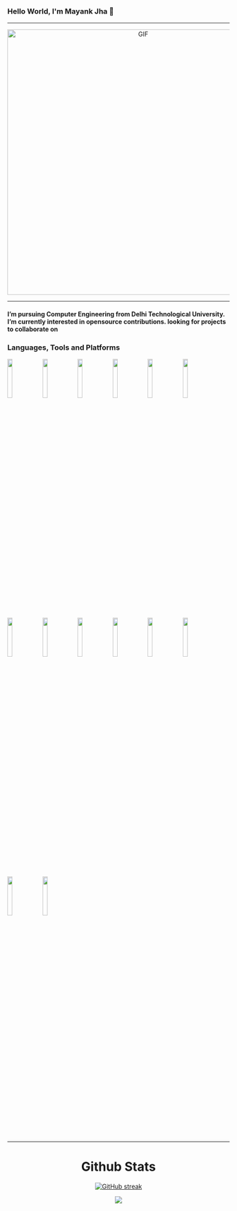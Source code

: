 ### Hello World, I'm Mayank Jha 👋 

-----

<p align="center">
<img alt="GIF" src="https://thumbs.gfycat.com/ExemplaryFairFeline-max-1mb.gif" width = 600/>
</p>

-----
#### I’m pursuing Computer Engineering from Delhi Technological University. I’m currently interested in opensource contributions. looking for projects to collaborate on

### Languages, Tools and Platforms

<p>
  
 <code><img width="15%" src="https://www.vectorlogo.zone/logos/unity3d/unity3d-ar21.svg"></code>
  <code><img width="15%" src="https://www.vectorlogo.zone/logos/numpy/numpy-ar21.svg"></code>
  <code><img width="15%" src="https://www.vectorlogo.zone/logos/devpost/devpost-ar21.svg"></code>
 <code><img width="15%" src="https://www.vectorlogo.zone/logos/w3_html5/w3_html5-ar21.svg"></code>
 <code><img width="15%" src="https://www.vectorlogo.zone/logos/w3_css/w3_css-ar21.svg"></code>
  <code><img width="15%" src="https://www.vectorlogo.zone/logos/javascript/javascript-horizontal.svg"></code>
  <code><img width="15%" src="https://www.vectorlogo.zone/logos/getbootstrap/getbootstrap-ar21.svg"></code>
  <code><img width="15%" src="https://www.vectorlogo.zone/logos/jupyter/jupyter-ar21.svg"></code>
  <code><img width="15%" src="https://www.vectorlogo.zone/logos/mysql/mysql-ar21.svg"></code>
  <code><img width="15%" src="https://www.vectorlogo.zone/logos/git-scm/git-scm-ar21.svg"></code>
   <code><img width="15%" src="https://www.vectorlogo.zone/logos/ubuntu/ubuntu-ar21.svg"></code>
   <code><img width="15%" src="https://www.vectorlogo.zone/logos/nodejs/nodejs-ar21.svg"></code>
  <code><img width="15%" src="https://www.vectorlogo.zone/logos/mongodb/mongodb-ar21.svg"></code>
  <code><img width="15%" src="https://www.vectorlogo.zone/logos/tensorflow/tensorflow-ar21.svg"></code>
 
 
 -----
  
</p>

<!---
parzival272000/parzival272000 is a ✨ special ✨ repository because its `README.md` (this file) appears on your GitHub profile.
You can click the Preview link to take a look at your changes.
--->
<!-- # My contribution stats

![svg](https://raw.githubusercontent.com/parzival272000/github-profile-3d-contrib/main/docs/demo/profile-season-animate.svg)

![svg](https://raw.githubusercontent.com/parzival272000/github-profile-3d-contrib/main/docs/demo/profile-green-animate.svg)

![svg](https://raw.githubusercontent.com/parziva272000/github-profile-3d-contrib/main/docs/demo/profile-night-view.svg)

![svg](https://raw.githubusercontent.com/parzival272000/github-profile-3d-contrib/main/docs/demo/profile-night-green.svg)

![svg](https://raw.githubusercontent.com/parzival272000/github-profile-3d-contrib/main/docs/demo/profile-night-rainbow.svg) -->


<h1 align="center">Github Stats</h1>

<div align="center">
  
[![GitHub streak](https://github-readme-streak-stats.herokuapp.com/?user=parzival272000&theme=highcontrast)](https://github.com/DenverCoder1/github-readme-streak-stats)
<!-- <a href="https://github.com/parzival272000/">
https://github-readme-stats.vercel.app/api?username=parzival272000&show_icons=true&theme=tokyonight)
</a> -->
<a href="https://github.com/parzival272000/github-readme-stats">
  <img align="center" src="https://github-readme-stats.vercel.app/api?username=parzival272000&show_icons=true&theme=tokyonight&repo=github-readme-stats" />
</a>
 </div>


